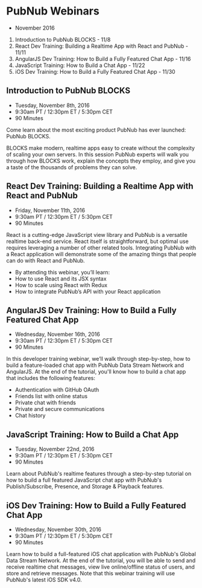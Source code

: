 # PubNub Webinars

* November 2016

1. Introduction to PubNub BLOCKS - 11/8
1. React Dev Training: Building a Realtime App with React and PubNub - 11/11
1. AngularJS Dev Training: How to Build a Fully Featured Chat App - 11/16
1. JavaScript Training: How to Build a Chat App - 11/22
1. iOS Dev Training: How to Build a Fully Featured Chat App - 11/30

## Introduction to PubNub BLOCKS

* Tuesday, November 8th, 2016
* 9:30am PT / 12:30pm ET / 5:30pm CET
* 90 Minutes

Come learn about the most exciting product PubNub has ever launched: PubNub BLOCKS.

BLOCKS make modern, realtime apps easy to create without the complexity of scaling your own servers. In this session PubNub experts will walk you through how BLOCKS work, explain the concepts they employ, and give you a taste of the thousands of problems they can solve.

## React Dev Training: Building a Realtime App with React and PubNub

* Friday, November 11th, 2016
* 9:30am PT / 12:30pm ET / 5:30pm CET
* 90 Minutes

React is a cutting-edge JavaScript view library and PubNub is a versatile realtime back-end service. React itself is straightforward, but optimal use requires leveraging a number of other related tools. Integrating PubNub with a React application will demonstrate some of the amazing things that people can do with React and PubNub.

* By attending this webinar, you’ll learn:
* How to use React and its JSX syntax
* How to scale using React with Redux
* How to integrate PubNub’s API with your React application

## AngularJS Dev Training: How to Build a Fully Featured Chat App

* Wednesday, November 16th, 2016
* 9:30am PT / 12:30pm ET / 5:30pm CET
* 90 Minutes

In this developer training webinar, we’ll walk through step-by-step, how to build a feature-loaded chat app with PubNub Data Stream Network and AngularJS. At the end of the tutorial, you'll know how to build a chat app that includes the following features:

* Authentication with GitHub OAuth
* Friends list with online status
* Private chat with friends
* Private and secure communications
* Chat history

## JavaScript Training: How to Build a Chat App

* Tuesday, November 22nd, 2016
* 9:30am PT / 12:30pm ET / 5:30pm CET
* 90 Minutes

Learn about PubNub's realtime features through a step-by-step tutorial on how to build a full featured JavaScript chat app with PubNub's Publish/Subscribe, Presence, and Storage & Playback features.

## iOS Dev Training: How to Build a Fully Featured Chat App

* Wednesday, November 30th, 2016
* 9:30am PT / 12:30pm ET / 5:30pm CET
* 90 Minutes

Learn how to build a full-featured iOS chat application with PubNub's Global Data Stream Network. At the end of the tutorial, you will be able to send and receive realtime chat messages, view live online/offline status of users, and store and retrieve messages. Note that this webinar training will use PubNub's latest iOS SDK v4.0.
